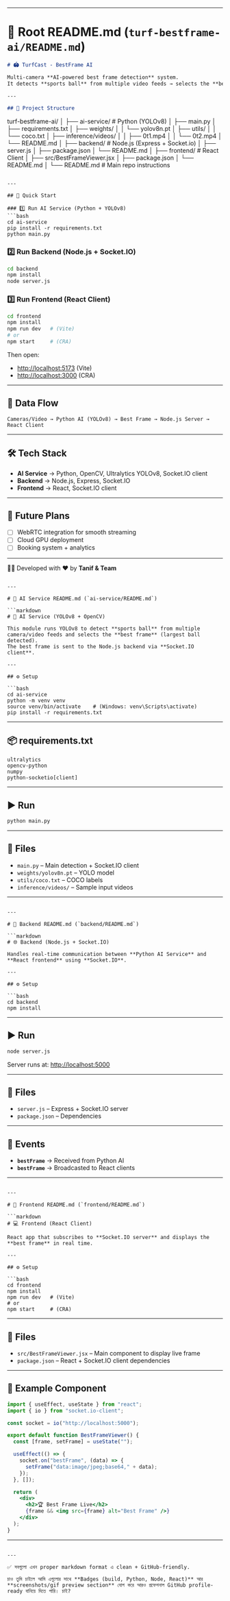 
---

# 📌 Root README.md (`turf-bestframe-ai/README.md`)

```markdown
# 🏟️ TurfCast - BestFrame AI

Multi-camera **AI-powered best frame detection** system.  
It detects **sports ball** from multiple video feeds → selects the **best camera view** → streams it to users in real time.

---

## 📂 Project Structure

```

turf-bestframe-ai/
│
├── ai-service/             # Python (YOLOv8)
│   ├── main.py
│   ├── requirements.txt
│   ├── weights/
│   │   └── yolov8n.pt
│   ├── utils/
│   │   └── coco.txt
│   ├── inference/videos/
│   │   ├── 0t1.mp4
│   │   └── 0t2.mp4
│   └── README.md
│
├── backend/                # Node.js (Express + Socket.io)
│   ├── server.js
│   ├── package.json
│   └── README.md
│
├── frontend/               # React Client
│   ├── src/BestFrameViewer.jsx
│   ├── package.json
│   └── README.md
│
└── README.md               # Main repo instructions

````

---

## 🚀 Quick Start

### 1️⃣ Run AI Service (Python + YOLOv8)
```bash
cd ai-service
pip install -r requirements.txt
python main.py
````

### 2️⃣ Run Backend (Node.js + Socket.IO)

```bash
cd backend
npm install
node server.js
```

### 3️⃣ Run Frontend (React Client)

```bash
cd frontend
npm install
npm run dev   # (Vite) 
# or 
npm start     # (CRA)
```

Then open:

* [http://localhost:5173](http://localhost:5173) (Vite)
* [http://localhost:3000](http://localhost:3000) (CRA)

---

## 🔄 Data Flow

```
Cameras/Video → Python AI (YOLOv8) → Best Frame → Node.js Server → React Client
```

---

## 🛠️ Tech Stack

* **AI Service** → Python, OpenCV, Ultralytics YOLOv8, Socket.IO client
* **Backend** → Node.js, Express, Socket.IO
* **Frontend** → React, Socket.IO client

---

## 📌 Future Plans

* [ ] WebRTC integration for smooth streaming
* [ ] Cloud GPU deployment
* [ ] Booking system + analytics

---

👨‍💻 Developed with ❤️ by **Tanif & Team**

````

---

# 📌 AI Service README.md (`ai-service/README.md`)

```markdown
# 🤖 AI Service (YOLOv8 + OpenCV)

This module runs YOLOv8 to detect **sports ball** from multiple camera/video feeds and selects the **best frame** (largest ball detected).  
The best frame is sent to the Node.js backend via **Socket.IO client**.

---

## ⚙️ Setup

```bash
cd ai-service
python -m venv venv
source venv/bin/activate    # (Windows: venv\Scripts\activate)
pip install -r requirements.txt
````

---

## 📦 requirements.txt

```
ultralytics
opencv-python
numpy
python-socketio[client]
```

---

## ▶️ Run

```bash
python main.py
```

---

## 📂 Files

* `main.py` – Main detection + Socket.IO client
* `weights/yolov8n.pt` – YOLO model
* `utils/coco.txt` – COCO labels
* `inference/videos/` – Sample input videos

---

````

---

# 📌 Backend README.md (`backend/README.md`)

```markdown
# 🌐 Backend (Node.js + Socket.IO)

Handles real-time communication between **Python AI Service** and **React frontend** using **Socket.IO**.

---

## ⚙️ Setup

```bash
cd backend
npm install
````

---

## ▶️ Run

```bash
node server.js
```

Server runs at: [http://localhost:5000](http://localhost:5000)

---

## 📂 Files

* `server.js` – Express + Socket.IO server
* `package.json` – Dependencies

---

## 🔄 Events

* **`bestFrame`** → Received from Python AI
* **`bestFrame`** → Broadcasted to React clients

---

````

---

# 📌 Frontend README.md (`frontend/README.md`)

```markdown
# 💻 Frontend (React Client)

React app that subscribes to **Socket.IO server** and displays the **best frame** in real time.

---

## ⚙️ Setup

```bash
cd frontend
npm install
npm run dev   # (Vite) 
# or 
npm start     # (CRA)
````

---

## 📂 Files

* `src/BestFrameViewer.jsx` – Main component to display live frame
* `package.json` – React + Socket.IO client dependencies

---

## 📸 Example Component

```jsx
import { useEffect, useState } from "react";
import { io } from "socket.io-client";

const socket = io("http://localhost:5000");

export default function BestFrameViewer() {
  const [frame, setFrame] = useState("");

  useEffect(() => {
    socket.on("bestFrame", (data) => {
      setFrame("data:image/jpeg;base64," + data);
    });
  }, []);

  return (
    <div>
      <h2>🏆 Best Frame Live</h2>
      {frame && <img src={frame} alt="Best Frame" />}
    </div>
  );
}
```

---

```

---

✅ সবগুলো এখন proper markdown format এ clean + GitHub-friendly.  

চাও তুমি চাইলে আমি এগুলোর সাথে **Badges (build, Python, Node, React)** আর **screenshots/gif preview section** যোগ করে আরও প্রফেশনাল GitHub profile-ready বানিয়ে দিতে পারি। চাই?
```
